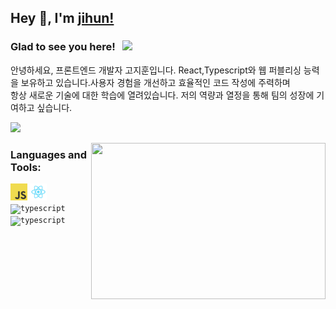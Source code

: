 ## Hey 👋, I'm [jihun!](https://github.com/gn753/)

### Glad to see you here! &nbsp; ![](https://visitor-badge.glitch.me/badge?page_id=iampavangandhi.iampavangandhi&style=flat-square&color=0088cc)

안녕하세요, 프론트엔드 개발자 고지훈입니다. React,Typescript와 웹 퍼블리싱 능력을 보유하고 있습니다.사용자 경험을 개선하고 효율적인 코드 작성에 주력하며  
항상 새로운 기술에 대한 학습에 열려있습니다. 저의 역량과 열정을 통해 팀의 성장에 기여하고 싶습니다.

[![](https://gitwar.herokuapp.com/badge?username=iampavangandhi&label=Gitwar%20Profile%20Score&style=for-the-badge&color=0088cc)](https://gitwar.herokuapp.com/)

<img align="right" height="250" width="375" alt="" src="https://raw.githubusercontent.com/iampavangandhi/iampavangandhi/master/gifs/coder.gif" />

### Languages and Tools:

<code><img height="27" src="https://raw.githubusercontent.com/github/explore/80688e429a7d4ef2fca1e82350fe8e3517d3494d/topics/javascript/javascript.png" alt="javascript"></code>
<code><img height="27" src="https://raw.githubusercontent.com/github/explore/80688e429a7d4ef2fca1e82350fe8e3517d3494d/topics/react/react.png" alt="react"></code>
<code><img height="27" src="https://upload.wikimedia.org/wikipedia/commons/thumb/4/4c/Typescript_logo_2020.svg/512px-Typescript_logo_2020.svg.png" alt="typescript"></code>
<code><img height="27" src="https://static-00.iconduck.com/assets.00/next-js-icon-512x512-zuauazrk.png" alt="typescript"></code>

